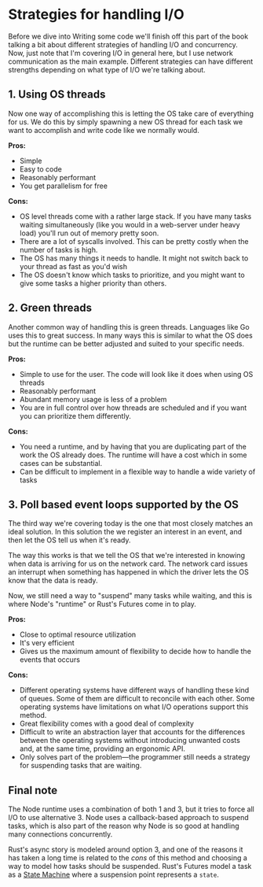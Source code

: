 # Strategies for handling I/O

Before we dive into Writing some code we'll finish off this part of the book talking a bit about different strategies of handling I/O and concurrency. Now, just note that I'm covering I/O in general here, but I use network communication as the main example. Different strategies can have different strengths depending on what type of I/O we're talking about.

## 1. Using OS threads

Now one way of accomplishing this is letting the OS take care of everything for us. We do this by simply spawning a new OS thread for each task we want to accomplish and write code like we normally would.

**Pros:**

- Simple
- Easy to code
- Reasonably performant
- You get parallelism for free

**Cons:**

- OS level threads come with a rather large stack. If you have many tasks waiting simultaneously (like you would in a web-server under heavy load) you'll run out of memory pretty soon.
- There are a lot of syscalls involved. This can be pretty costly when the number of tasks is high.
- The OS has many things it needs to handle. It might not switch back to your thread as fast as you'd wish
- The OS doesn't know which tasks to prioritize, and you might want to give some tasks a higher priority than others.


## 2. Green threads

Another common way of handling this is green threads. Languages like Go uses this to great success. In many ways this is similar to what the OS does but the runtime can be better adjusted and suited to your specific needs.

**Pros:**

- Simple to use for the user. The code will look like it does when using OS threads
- Reasonably performant
- Abundant memory usage is less of a problem
- You are in full control over how threads are scheduled and if you want you can prioritize them differently.

**Cons:**

- You need a runtime, and by having that you are duplicating part of the work the OS already does. The runtime will have a cost which in some cases can be substantial.
- Can be difficult to implement in a flexible way to handle a wide variety of tasks


## 3. Poll based event loops supported by the OS

The third way we're covering today is the one that most closely matches an ideal solution. In this solution the we register an interest in an event, and then let the OS tell us when it's ready. 

The way this works is that we tell the OS that we're interested in knowing when data is arriving for us on the network card. The network card issues an interrupt when something has happened in which the driver lets the OS know that the data is ready. 

Now, we still need a way to "suspend" many tasks while waiting, and this is where Node's "runtime" or Rust's Futures come in to play.

**Pros:**

- Close to optimal resource utilization
- It's very efficient
- Gives us the maximum amount of flexibility to decide how to handle the events that occurs

**Cons:**

- Different operating systems have different ways of handling these kind of queues. Some of them are difficult to reconcile with each other. Some operating systems have limitations on what I/O operations support this method.
- Great flexibility comes with a good deal of complexity
- Difficult to write an abstraction layer that accounts for the differences between the operating systems without introducing unwanted costs and, at the same time, providing an ergonomic API.
- Only solves part of the problem—the programmer still needs a strategy for suspending tasks that are waiting.


## Final note

The Node runtime uses a combination of both 1 and 3, but it tries to force all I/O to use alternative 3. Node uses a callback-based approach to suspend tasks, which is also part of the reason why Node is so good at handling many connections concurrently.

Rust's async story is modeled around option 3, and one of the reasons it has taken a long time is related to the _cons_ of this method and choosing a way to model how tasks should be suspended. Rust's Futures model a task as a [State Machine](https://en.wikipedia.org/wiki/Finite-state_machine) where a suspension point represents a `state`.
